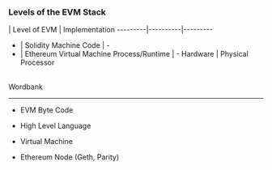 ### Levels of the EVM Stack

 | Level of EVM  | Implementation
---------|----------|---------
 - | Solidity
Machine Code | -
- | Ethereum Virtual Machine
Process/Runtime | -
Hardware | Physical Processor

<br>
Wordbank

-----

* EVM Byte Code

* High Level Language

* Virtual Machine

* Ethereum Node (Geth, Parity)
